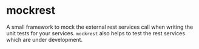 # mockrest
A small framework to mock the external rest services call when writing the unit tests for your services. `mockrest` also helps to test the rest services which are under development.
